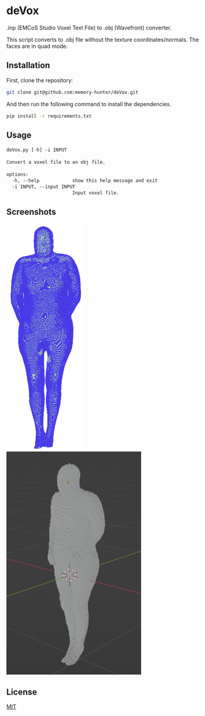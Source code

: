 # deVox
.inp (EMCoS Studio Voxel Text File) to .obj (Wavefront) converter.

This script converts to .obj file without the texture coordinates/normals. The faces are in quad mode.

## Installation

First, clone the repository:

```bash
git clone git@github.com:memory-hunter/deVox.git
```

And then run the following command to install the dependencies.
```bash
pip install -r requirements.txt
```

## Usage

```t
deVox.py [-h] -i INPUT

Convert a voxel file to an obj file.

options:
  -h, --help            show this help message and exit
  -i INPUT, --input INPUT
                        Input voxel file.
```

## Screenshots

![](./scr/before.png)
![](./scr/after.png)

## License
[MIT](https://choosealicense.com/licenses/mit/)

